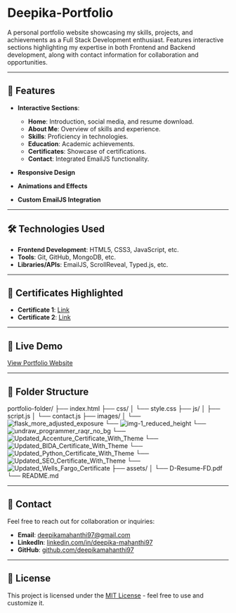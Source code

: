 # Deepika-Portfolio
A personal portfolio website showcasing my skills, projects, and achievements as a Full Stack Development enthusiast. Features interactive sections highlighting my expertise in both Frontend and Backend development, along with contact information for collaboration and opportunities.

---

## 🌟 Features
- **Interactive Sections**:
  - **Home**: Introduction, social media, and resume download.
  - **About Me**: Overview of skills and experience.
  - **Skills**: Proficiency in technologies.
  - **Education**: Academic achievements.
  - **Certificates**: Showcase of certifications.
  - **Contact**: Integrated EmailJS functionality.

- **Responsive Design**
- **Animations and Effects**
- **Custom EmailJS Integration**

---

## 🛠️ Technologies Used
- **Frontend Development**: HTML5, CSS3, JavaScript, etc.
- **Tools**: Git, GitHub, MongoDB, etc.
- **Libraries/APIs**: EmailJS, ScrollReveal, Typed.js, etc.

---

## 📜 Certificates Highlighted
- **Certificate 1**: [Link](#)
- **Certificate 2**: [Link](#)

---

## 🚀 Live Demo
[View Portfolio Website]([https://your-deployment-link](https://deepikamahanthi97.github.io/Deepika-Portfolio/))

---

## 📂 Folder Structure
portfolio-folder/
├── index.html
├── css/
│   └── style.css
├── js/
│   ├── script.js
│   └── contact.js
├── images/
│   └── ![flask_more_adjusted_exposure](https://github.com/user-attachments/assets/41c9be01-aeb4-441c-9edf-57ca39b14363)
    └── ![img-1_reduced_height](https://github.com/user-attachments/assets/d54e83b7-e70f-4885-885d-05d2f5ff3d12)
    └── ![undraw_programmer_raqr_no_bg](https://github.com/user-attachments/assets/7adb5b9f-c96a-4f10-aa97-f00b3705c216)
    └── ![Updated_Accenture_Certificate_With_Theme](https://github.com/user-attachments/assets/5a651cc3-0278-4992-9268-3c55bb36d366)
    └── ![Updated_BIDA_Certificate_With_Theme](https://github.com/user-attachments/assets/3c6b4c6b-f730-4e3d-91c7-af241fbcf76e)
    └── ![Updated_Python_Certificate_With_Theme](https://github.com/user-attachments/assets/9bb57608-c6ac-447b-9e06-a08a53922655)
    └── ![Updated_SEO_Certificate_With_Theme](https://github.com/user-attachments/assets/107b9185-f0a0-4d79-9016-99af161869c0)
    └── ![Updated_Wells_Fargo_Certificate](https://github.com/user-attachments/assets/5aed1eaa-f350-42a9-a03c-ce4089afff95)
├── assets/
│   └── D-Resume-FD.pdf
└── README.md
         

---

## 📩 Contact
Feel free to reach out for collaboration or inquiries:
- **Email**: [deepikamahanthi97@gmail.com](mailto:deepikamahanthi97@gmail.com)
- **LinkedIn**: [linkedin.com/in/deepika-mahanthi97](https://www.linkedin.com/in/deepika-mahanthi97-b1244b199/)
- **GitHub**: [github.com/deepikamahanthi97](https://github.com/deepikamahanthi97)

---

## 📄 License
This project is licensed under the [MIT License](LICENSE) - feel free to use and customize it.
